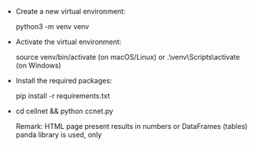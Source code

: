 


- Create a new virtual environment: 

  python3 -m venv venv


- Activate the virtual environment: 

  source venv/bin/activate (on macOS/Linux) 
  or 
  .\venv\Scripts\activate (on Windows)


- Install the required packages: 

  pip install -r requirements.txt


- cd cellnet && python ccnet.py 


  Remark:
  HTML page present results in numbers or DataFrames (tables)
  panda library is used, only